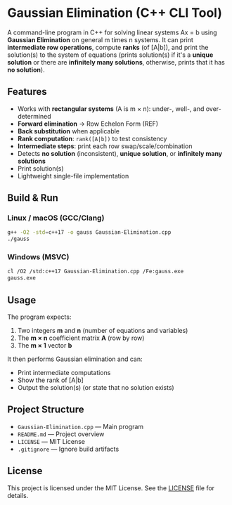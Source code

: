 # Gaussian Elimination (C++ CLI Tool)

A command-line program in C++ for solving linear systems Ax = b using **Gaussian Elimination** on general
m times n systems. It can print **intermediate row operations**, compute **ranks** (of [A|b]),
and print the solution(s) to the system of equations (prints solution(s) if it's a **unique solution** or there are **infinitely many solutions**, otherwise, prints that it has **no solution**).

## Features
- Works with **rectangular systems** (A is m × n): under-, well-, and over-determined
- **Forward elimination** → Row Echelon Form (REF)
- **Back substitution** when applicable
- **Rank computation**: `rank([A|b])` to test consistency
- **Intermediate steps**: print each row swap/scale/combination
- Detects **no solution** (inconsistent), **unique solution**, or **infinitely many solutions**
- Print solution(s)
- Lightweight single-file implementation

## Build & Run

### Linux / macOS (GCC/Clang)
```bash
g++ -O2 -std=c++17 -o gauss Gaussian-Elimination.cpp
./gauss
```

### Windows (MSVC)
```bash
cl /O2 /std:c++17 Gaussian-Elimination.cpp /Fe:gauss.exe
gauss.exe
```

## Usage

The program expects:
1. Two integers **m** and **n** (number of equations and variables)  
2. The **m × n** coefficient matrix **A** (row by row)  
3. The **m × 1** vector **b**

It then performs Gaussian elimination and can:
- Print intermediate computations
- Show the rank of [A|b]
- Output the solution(s) (or state that no solution exists)


## Project Structure
- `Gaussian-Elimination.cpp` — Main program
- `README.md` — Project overview
- `LICENSE` — MIT License
- `.gitignore` — Ignore build artifacts

## License
This project is licensed under the MIT License. See the [LICENSE](LICENSE) file for details.


